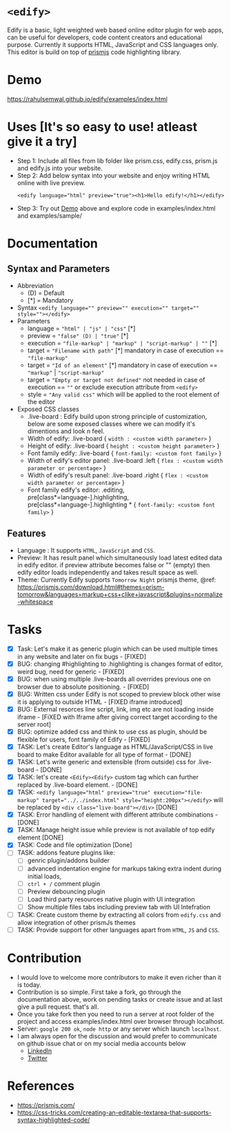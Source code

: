 # `<edify>`
Edify is a basic, light weighted web based online editor plugin for web apps, can be useful for developers, code content creators and educational purpose. Currently it supports HTML, JavaScript and CSS languages only. This editor is build on top of [prismjs](https://prismjs.com/) code highlighting library.  

# Demo
https://rahulsemwal.github.io/edify/examples/index.html

# Uses [It's so easy to use! atleast give it a try]
- Step 1: Include all files from lib folder like prism.css, edify.css, prism.js and edify.js into your website.
- Step 2: Add below syntax into your website and enjoy writing HTML online with live preview.
  ``` 
  <edify language="html" preview="true"><h1>Hello edify!</h1></edify> 
  ```
- Step 3: Try out [Demo](#demo) above and explore code in examples/index.html and examples/sample/

# Documentation
## Syntax and Parameters
- Abbreviation
  * (D) = Default
  * [*] = Mandatory
- Syntax ``` <edify language="" preview="" execution="" target="" style=""></edify> ```
- Parameters
  * language  =  `"html" | "js" | "css"` [*]
  * preview   =  `"false" (D) | "true"` [*]
  * execution =  `"file-markup" | "markup" | "script-markup" | ""` [*]  
  * target    =  `"Filename with path"` [*] mandatory in case of execution == `"file-markup"`
  * target    =  `"Id of an element"` [*] mandatory in case of execution == `"markup"` | `"script-markup"`
  * target    =  `"Empty or target not defined"` not needed in case of execution == `""` or exclude execution attribute from `<edify>`     
  * style     =  `"Any valid css"` which will be applied to the root element of the editor
- Exposed CSS classes
  * .live-board : Edify build upon strong principle of customization, below are some exposed classes where we can modify it's dimentions and look n feel.
  * Width of edify: .live-board  { `width : <custom width parameter>` }
  * Height of edify: .live-board { `height : <custom height parameter>` }
  * Font family edify: .live-board { `font-family: <custom font family>` } 
  * Width of edify's editor panel: .live-board .left { `flex : <custom width parameter or percentage>` }
  * Width of edify's result panel: .live-board .right { `flex : <custom width parameter or percentage>` }
  * Font family edify's editor: .editing, pre[class*=language-].highlighting, pre[class*=language-].highlighting * { `font-family: <custom font family>` }   
  
## Features
- Language : It supports `HTML`, `JavaScript` and `CSS`.
- Preview: It has result panel which simultaneously load latest edited data in edify editor. if preview attribute becomes false or "" (empty) then edify editor loads independently and takes result space as well.
-  Theme: Currently Edify supports `Tomorrow Night` prismjs theme, @ref: https://prismjs.com/download.html#themes=prism-tomorrow&languages=markup+css+clike+javascript&plugins=normalize-whitespace

# Tasks
- [x] Task: Let's make it as generic plugin which can be used multiple times in any website and later on fix bugs - [FIXED]
- [x] BUG: changing #highlighting to .highlighting is changes format of editor, weird bug, need for generic - [FIXED]
- [x] BUG: when using multiple .live-boards all overrides previous one on browser due to absolute positioning. - [FIXED]
- [x] BUG: Written css under Edify is not scoped to preview block other wise it is applying to outside HTML - [FIXED iframe introduced]
- [x] BUG: External resorces line script, link, img etc are not loading inside iframe - [FiXED with Iframe after giving correct target according to the server root]  
- [x] BUG: optimize added css and think to use css as plugin, should be flexible for users, font family of Edify - [FIXED]
- [x] TASK: Let's create Editor's language as HTML/JavaScript/CSS in live board to make Editor available for all type of format - [DONE] 
- [x] TASK: Let's write generic and extensible (from outside) css for .live-board - [DONE]
- [x] TASK: let's create `<Edify><Edify>` custom tag which can further replaced by .live-board element. - [DONE]
- [x] TASK: `<edify language="html" preview="true" execution="file-markup" target="../../index.html" style="height:200px"></edify>` will be replaced by `<div class="live-board"></div>` [DONE]   
- [x] TASK: Error handling of <edify> element with different attribute combinations - [DONE] 
- [x] TASK: Manage height issue while preview is not available of top edify element [DONE] 
- [x] TASK: Code and file optimization [Done]
- [ ] TASK: addons feature plugins like: 
  * [ ] genric plugin/addons builder 
  * [ ] advanced indentation engine for markups taking extra indent during initial loads, 
  * [ ] `ctrl + /` comment plugin 
  * [ ] Preview debouncing plugin
  * [ ] Load third party resources native plugin with UI integration
  * [ ] Show multiple files tabs including preview tab with UI Intefration
- [ ] TASK: Create custom theme by extracting all colors from `edify.css` and allow integration of other prismJs themes
- [ ] TASK: Provide support for other languages apart from `HTML`, `JS` and `CSS`.

# Contribution
  - I would love to welcome more contributors to make it even richer than it is today.
  - Contribution is so simple. First take a fork, go through the documentation above, work on pending tasks or create issue and at last give a pull request. that's all.
  - Once you take fork then you need to run a server at root folder of the project and access examples/index.html over browser through localhost.
  - Server: `google 200 ok`, `node http` or any server which launch `localhost`. 
  - I am always open for the discussion and would prefer to communicate on github issue chat or on my social media accounts below 
    * [LinkedIn](https://www.linkedin.com/in/rahul-semwal/) 
    * [Twitter](https://twitter.com/RahulSemwal91)  
  
# References
  - https://prismjs.com/
  - https://css-tricks.com/creating-an-editable-textarea-that-supports-syntax-highlighted-code/ 
